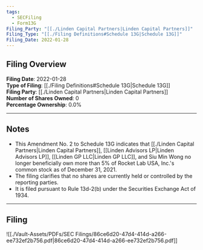 ```yaml
---
tags:
  - SECFiling
  - Form13G
Filing_Party: "[[./Linden Capital Partners|Linden Capital Partners]]"
Filing_Type: "[[./Filing Definitions#Schedule 13G|Schedule 13G]]"
Filing_Date: 2022-01-28
---
```


## Filing Overview

**Filing Date**: 2022-01-28  
**Type of Filing**: [[./Filing Definitions#Schedule 13G|Schedule 13G]]  
**Filing Party**: [[./Linden Capital Partners|Linden Capital Partners]]  
**Number of Shares Owned**: 0  
**Percentage Ownership**: 0.0%

---

## Notes

- This Amendment No. 2 to Schedule 13G indicates that [[./Linden Capital Partners|Linden Capital Partners]], [[Linden Advisors LP|Linden Advisors LP]], [[Linden GP LLC|Linden GP LLC]], and Siu Min Wong no longer beneficially own more than 5% of Rocket Lab USA, Inc.'s common stock as of December 31, 2021.
- The filing clarifies that no shares are currently held or controlled by the reporting parties.
- It is filed pursuant to Rule 13d-2(b) under the Securities Exchange Act of 1934.

---

## Filing

![[./Vault-Assets/PDFs/SEC Filings/86ce6d20-47d4-414d-a266-ee732ef2b756.pdf|86ce6d20-47d4-414d-a266-ee732ef2b756.pdf]]
